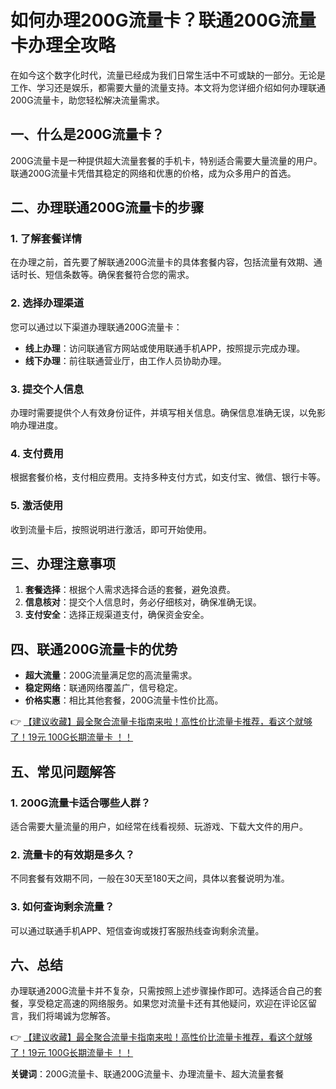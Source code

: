 # 如何办理200G流量卡？联通200G流量卡办理全攻略

在如今这个数字化时代，流量已经成为我们日常生活中不可或缺的一部分。无论是工作、学习还是娱乐，都需要大量的流量支持。本文将为您详细介绍如何办理联通200G流量卡，助您轻松解决流量需求。

## 一、什么是200G流量卡？

200G流量卡是一种提供超大流量套餐的手机卡，特别适合需要大量流量的用户。联通200G流量卡凭借其稳定的网络和优惠的价格，成为众多用户的首选。

## 二、办理联通200G流量卡的步骤

### 1. 了解套餐详情
在办理之前，首先要了解联通200G流量卡的具体套餐内容，包括流量有效期、通话时长、短信条数等。确保套餐符合您的需求。

### 2. 选择办理渠道
您可以通过以下渠道办理联通200G流量卡：
- **线上办理**：访问联通官方网站或使用联通手机APP，按照提示完成办理。
- **线下办理**：前往联通营业厅，由工作人员协助办理。

### 3. 提交个人信息
办理时需要提供个人有效身份证件，并填写相关信息。确保信息准确无误，以免影响办理进度。

### 4. 支付费用
根据套餐价格，支付相应费用。支持多种支付方式，如支付宝、微信、银行卡等。

### 5. 激活使用
收到流量卡后，按照说明进行激活，即可开始使用。

## 三、办理注意事项

1. **套餐选择**：根据个人需求选择合适的套餐，避免浪费。
2. **信息核对**：提交个人信息时，务必仔细核对，确保准确无误。
3. **支付安全**：选择正规渠道支付，确保资金安全。

## 四、联通200G流量卡的优势

- **超大流量**：200G流量满足您的高流量需求。
- **稳定网络**：联通网络覆盖广，信号稳定。
- **价格实惠**：相比其他套餐，200G流量卡性价比高。

👉 [【建议收藏】最全聚合流量卡指南来啦！高性价比流量卡推荐，看这个就够了！19元 100G长期流量卡 ！！](https://bit.ly/Liuliangka)

## 五、常见问题解答

### 1. 200G流量卡适合哪些人群？
适合需要大量流量的用户，如经常在线看视频、玩游戏、下载大文件的用户。

### 2. 流量卡的有效期是多久？
不同套餐有效期不同，一般在30天至180天之间，具体以套餐说明为准。

### 3. 如何查询剩余流量？
可以通过联通手机APP、短信查询或拨打客服热线查询剩余流量。

## 六、总结

办理联通200G流量卡并不复杂，只需按照上述步骤操作即可。选择适合自己的套餐，享受稳定高速的网络服务。如果您对流量卡还有其他疑问，欢迎在评论区留言，我们将竭诚为您解答。

👉 [【建议收藏】最全聚合流量卡指南来啦！高性价比流量卡推荐，看这个就够了！19元 100G长期流量卡 ！！](https://bit.ly/Liuliangka)

**关键词**：200G流量卡、联通200G流量卡、办理流量卡、超大流量套餐